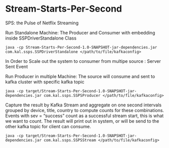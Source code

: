 # Stream-Starts-Per-Second
SPS: the Pulse of Netflix Streaming


Run Standalone Machine:
The Producer and Consumer with embedding inside SSPDriverStandalone Class

```
java -cp Stream-Starts-Per-Second-1.0-SNAPSHOT-jar-dependencies.jar com.kal.ssps.SSPDriverStandalone </path/to/file/kafkaconfig>
```


In Order to Scale out the system to consumer from multipe source : Server Sent Event 

Run Producer in multiple Machine:
The source will consume and sent to kafka cluster with specific kafka topic
```
java -cp target/Stream-Starts-Per-Second-1.0-SNAPSHOT-jar-dependencies.jar com.kal.ssps.SSPSProducer </path/to/file/kafkaconfig>
```

Capture the result by Kafka Stream and aggregate on one second intervals grouped by device, title, country to compute counts for these combinations. Events with sev = “success” count as a successful stream start, this is what we want to count.
The result will print out in system, or will be send to the other kafka topic for client can consume.

```
java -cp target/Stream-Starts-Per-Second-1.0-SNAPSHOT-jar-dependencies.jar com.kal.ssps.SSPSStream </path/to/file/kafkaconfig>
```

